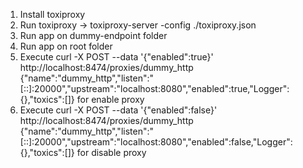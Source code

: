 1. Install toxiproxy
2. Run toxiproxy -> toxiproxy-server -config ./toxiproxy.json
3. Run app on dummy-endpoint folder
4. Run app on root folder
5. Execute curl -X POST  --data '{"enabled":true}' http://localhost:8474/proxies/dummy_http 
{"name":"dummy_http","listen":"[::]:20000","upstream":"localhost:8080","enabled":true,"Logger":{},"toxics":[]} for enable proxy
6. Execute curl -X POST  --data '{"enabled":false}' http://localhost:8474/proxies/dummy_http
{"name":"dummy_http","listen":"[::]:20000","upstream":"localhost:8080","enabled":false,"Logger":{},"toxics":[]} for disable proxy